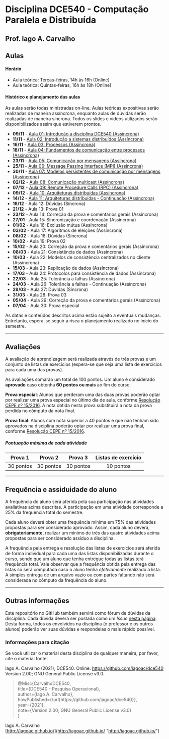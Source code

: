 # Disciplina DCE540 - Computação Paralela e Distribuída

## Prof. Iago A. Carvalho

## Aulas

#### Horário

  - Aula teórica: Terças-feiras, 14h às 16h (Online)
  - Aula teórica: Quintas-feiras, 16h às 18h (Online)
 
#### Histórico e planejamento das aulas

As aulas serão todas ministradas on-line. Aulas teóricas expositivas serão realizadas de maneira assíncrona, enquanto aulas de dúvidas serão realizadas de maneira síncrona.  Todos os slides e vídeos utilizados serão disponibilizados assim que estiverem prontos.

  - **09/11** - [Aula 01: Introdução a disciplina DCE540 (Assíncrona)](https://youtu.be/zsWpkaxGADE)
  - **11/11** - [Aula 02: Introdução a sistemas distribuídos (Assíncrona)](https://youtu.be/o95kWrMJDCE)
  - **16/11** - [Aula 03: Processos (Assíncrona)](https://youtu.be/hbe23CGlGbY)
  - **18/11** - [Aula 04: Fundamentos de comunicação entre processos (Assíncrona)](https://youtu.be/RfRdrYEUSAc)
  - **23/11** - [Aula 05: Comunicação por mensagens (Assíncrona)](https://youtu.be/P1g0ImoZNXQ)
  - **25/11** - [Aula 06: Message Passing Interface (MPI) (Assíncrona)](https://youtu.be/7Czx_pSyf6k)
  - **30/11** - [Aula 07: Modelos persistentes de comunicação por mensagens (Assíncrona)](https://youtu.be/qQfd7W0HjEE)
  - **02/12** - [Aula 08: Comunicação multicast (Assíncrona)](https://youtu.be/vAJ48HifX4s)
  - **07/12** - [Aula 09: Remote Procedure Calls (RPC) (Assíncrona)](https://youtu.be/weTd7jlh13I)
  - **09/12** - [Aula 10: Arquiteturas distribuídas (Assíncrona)](https://youtu.be/O2ewQnW3J_g)
  - **14/12** - [Aula 11: Arquiteturas distribuídas - Continuação (Assíncrona)](https://youtu.be/6dzSmDMYLXE)
  - **16/12** - Aula 12: Dúvidas (Síncrona)
  - **21/12** - Aula 13: Prova 01
  - **23/12** - Aula 14: Correção da prova e comentários gerais (Assíncrona)
  - **27/01** - Aula 15: Sincronização e coordenação (Assíncrona)
  - **01/02** - Aula 16: Exclusão mútua (Assíncrona)
  - **03/02** - Aula 17: Algoritmos de eleições (Assíncrona)
  - **08/02** - Aula 18: Dúvidas (Síncrona)
  - **10/02** - Aula 19: Prova 02
  - **15/02** - Aula 20: Correção da prova e comentários gerais (Assíncrona)
  - **08/03** - Aula 21: Consistência de dados (Assíncrona)
  - **10/03** - Aula 22: Modelos de consistência centralizados no cliente (Assíncrona)
  - **15/03** - Aula 23: Replicação de dados (Assíncrona)
  - **17/03** - Aula 24: Protocolos para consistência de dados (Assíncrona)
  - **22/03** - Aula 25: Tolerância a falhas (Assíncrona)
  - **24/03** - Aula 26: Tolerância a falhas - Continuação (Assíncrona)
  - **29/03** - Aula 27: Dúvidas (Síncrona)
  - **31/03** - Aula 28: Prova 03
  - **05/04** - Aula 29: Correção da prova e comentários gerais (Assíncrona)
  - **07/04** - Aula 30: Prova especial

As datas e conteúdos descritos acima estão sujeito a eventuais mudanças. 
Entretanto, espera-se seguir a risca o planejamento realizado no início do semestre.

---

## Avaliações

A avaliação de aprendizagem será realizada através de três provas e um conjunto de listas de exercícios (espera-se que seja uma lista de exercícios para cada uma das provas).

As avaliações somarão um total de 100 pontos. Um aluno é considerado **aprovado** caso obtenha **60 pontos ou mais** ao fim do curso.

**Prova especial**: Alunos que perderam uma das duas provas poderão optar por realizar uma prova especial no último dia de aula, conforme [Resolução CEPE nº 15/2016](https://www.unifal-mg.edu.br/portal/wp-content/uploads/sites/52/2019/07/15-2016-aprova-Reg.-Geral-Cursos-de-gradua%C3%A7%C3%A3o-11935-8-alterada-pela-016-2019-vide-res-020-2019.pdf "Resolução CEPE nº 15/2016"). A nota obtida nesta prova substituirá a nota da prova perdida no cômputo da nota final.

**Prova final**: Alunos com nota superior a 40 pontos e que não tenham sido aprovados na disciplina poderão optar por realizar uma prova final, conforme [Resolução CEPE nº 15/2016](https://www.unifal-mg.edu.br/portal/wp-content/uploads/sites/52/2019/07/15-2016-aprova-Reg.-Geral-Cursos-de-gradua%C3%A7%C3%A3o-11935-8-alterada-pela-016-2019-vide-res-020-2019.pdf "Resolução CEPE nº 15/2016").

##### Pontuação máxima de cada atividade
| Prova 1  | Prova 2  |  Prova 3 | Listas de exercício | 
| :------------: | :------------: | :------------: | :------------: |
| 30 pontos  | 30 pontos  | 30 pontos  | 10 pontos  |

---

## Frequência e assiduidade do aluno

A frequência do aluno será aferida pela sua participação nas atividades avaliativas acima descritas. A participação em uma atividade corresponde a 25% da frequência total do semestre.

Cada aluno deverá obter uma frequência mínima em 75% das atividades propostas para ser considerado aprovado. Assim, cada aluno deverá, **obrigatoriamente**, realizar um mínimo de três das quatro atividades acima propostas para ser considerado assíduo a disciplina.

A frequência pela entrega e resolução das listas de exercícios será aferida de forma individual para cada uma das listas disponibilizadas durante o curso, sendo que um aluno que tenha entregue todas as listas terá frequência total.
Vale observar que a frequência obtida pela entrega das listas só será computada caso o aluno tenha *efetivamente* realizado a lista. A simples entrega de um arquivo vazio ou com partes faltando não será considerada no cômputo da frequência do aluno.

---

## Outras informações

Este repositório no GitHub também servirá como fórum de dúvidas da disciplina. Cada dúvida deverá ser postada como um *Issue* [nesta página](https://github.com/iagoac/dce540/issues). Desta forma, todos os envolvidos na disciplina (o professor e os outros alunos) poderão ver suas dúvidas e respondelas o mais rápido possível.

### Informações para citação

Se você utilizar o material desta disciplina de qualquer maneira, por favor, cite o material fonte:

Iago A. Carvalho (2021), DCE540. Online: https://github.com/iagoac/dce540 Version 2.00; GNU General Public License v3.0.


> @Misc{CarvalhoDCE540,  
title={DCE540 - Pesquisa Operacional},  
author={Iago A. Carvalho},   
howPublished={\url{https&#58;//github\.com/iagoac/dce540}},  
year={2021},  
note={Version 2.00; GNU General Public License v3.0}  
}


Iago A. Carvalho  
[http://iagoac.github.io/](http://iagoac.github.io/ "http://iagoac.github.io/")

